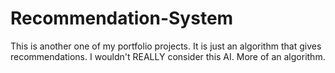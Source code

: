 # Recommendation-System
This is another one of my portfolio projects. It is just an algorithm that gives recommendations. I wouldn't REALLY consider this AI. More of an algorithm.
